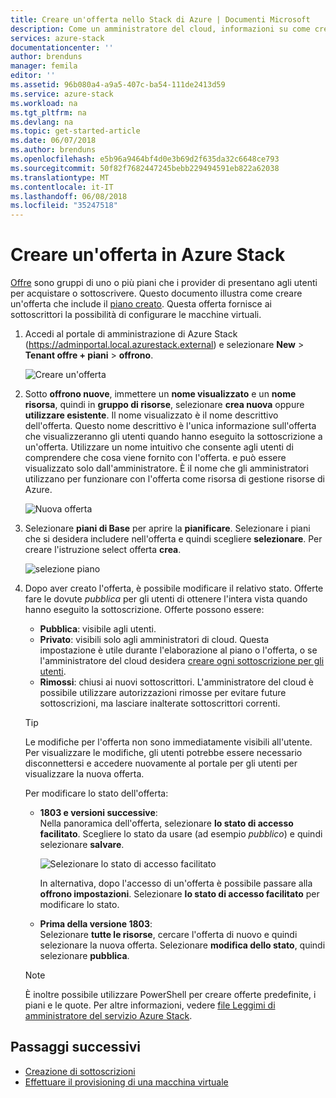 ```yaml
---
title: Creare un'offerta nello Stack di Azure | Documenti Microsoft
description: Come un amministratore del cloud, informazioni su come creare un'offerta per gli utenti nello Stack di Azure.
services: azure-stack
documentationcenter: ''
author: brenduns
manager: femila
editor: ''
ms.assetid: 96b080a4-a9a5-407c-ba54-111de2413d59
ms.service: azure-stack
ms.workload: na
ms.tgt_pltfrm: na
ms.devlang: na
ms.topic: get-started-article
ms.date: 06/07/2018
ms.author: brenduns
ms.openlocfilehash: e5b96a9464bf4d0e3b69d2f635da32c6648ce793
ms.sourcegitcommit: 50f82f7682447245bebb229494591eb822a62038
ms.translationtype: MT
ms.contentlocale: it-IT
ms.lasthandoff: 06/08/2018
ms.locfileid: "35247518"
---
```

# <a name="create-an-offer-in-azure-stack"></a>Creare un'offerta in Azure Stack

[Offre](azure-stack-key-features.md) sono gruppi di uno o più piani che i provider di presentano agli utenti per acquistare o sottoscrivere. Questo documento illustra come creare un'offerta che include il [piano creato](azure-stack-create-plan.md). Questa offerta fornisce ai sottoscrittori la possibilità di configurare le macchine virtuali.

1. Accedi al portale di amministrazione di Azure Stack (https://adminportal.local.azurestack.external) e selezionare **New** > **Tenant offre + piani** > **offrono**.

   ![Creare un'offerta](media/azure-stack-create-offer/image01.png)
  
2. Sotto **offrono nuove**, immettere un **nome visualizzato** e un **nome risorsa**, quindi in **gruppo di risorse**, selezionare **crea nuova** oppure **utilizzare esistente**. Il nome visualizzato è il nome descrittivo dell'offerta. Questo nome descrittivo è l'unica informazione sull'offerta che visualizzeranno gli utenti quando hanno eseguito la sottoscrizione a un'offerta. Utilizzare un nome intuitivo che consente agli utenti di comprendere che cosa viene fornito con l'offerta. e può essere visualizzato solo dall'amministratore. È il nome che gli amministratori utilizzano per funzionare con l'offerta come risorsa di gestione risorse di Azure.

   ![Nuova offerta](media/azure-stack-create-offer/image01a.png)
  
3. Selezionare **piani di Base** per aprire la **pianificare**. Selezionare i piani che si desidera includere nell'offerta e quindi scegliere **selezionare**. Per creare l'istruzione select offerta **crea**.

   ![selezione piano](media/azure-stack-create-offer/image02.png)
  
4. Dopo aver creato l'offerta, è possibile modificare il relativo stato. Offerte fare le dovute *pubblica* per gli utenti di ottenere l'intera vista quando hanno eseguito la sottoscrizione. Offerte possono essere:

   - **Pubblica**: visibile agli utenti.
   - **Privato**: visibili solo agli amministratori di cloud. Questa impostazione è utile durante l'elaborazione al piano o l'offerta, o se l'amministratore del cloud desidera [creare ogni sottoscrizione per gli utenti](azure-stack-subscribe-plan-provision-vm.md#create-a-subscription-as-a-cloud-operator).
   - **Rimossi**: chiusi ai nuovi sottoscrittori. L'amministratore del cloud è possibile utilizzare autorizzazioni rimosse per evitare future sottoscrizioni, ma lasciare inalterate sottoscrittori correnti.

   > [!TIP]  
   > Le modifiche per l'offerta non sono immediatamente visibili all'utente. Per visualizzare le modifiche, gli utenti potrebbe essere necessario disconnettersi e accedere nuovamente al portale per gli utenti per visualizzare la nuova offerta.

   Per modificare lo stato dell'offerta:

   - **1803 e versioni successive**:  
     Nella panoramica dell'offerta, selezionare **lo stato di accesso facilitato**. Scegliere lo stato da usare (ad esempio *pubblico*) e quindi selezionare **salvare**.
 
     ![Selezionare lo stato di accesso facilitato](media/azure-stack-create-offer/change-state.png)

     In alternativa, dopo l'accesso di un'offerta è possibile passare alla **offrono impostazioni**. Selezionare **lo stato di accesso facilitato** per modificare lo stato.

   - **Prima della versione 1803**:  
     Selezionare **tutte le risorse**, cercare l'offerta di nuovo e quindi selezionare la nuova offerta. Selezionare **modifica dello stato**, quindi selezionare **pubblica**.

   > [!NOTE]
   > È inoltre possibile utilizzare PowerShell per creare offerte predefinite, i piani e le quote. Per altre informazioni, vedere [file Leggimi di amministratore del servizio Azure Stack](https://github.com/Azure/AzureStack-Tools/tree/master/ServiceAdmin).

## <a name="next-steps"></a>Passaggi successivi

- [Creazione di sottoscrizioni](azure-stack-subscribe-plan-provision-vm.md)
- [Effettuare il provisioning di una macchina virtuale](azure-stack-provision-vm.md)
